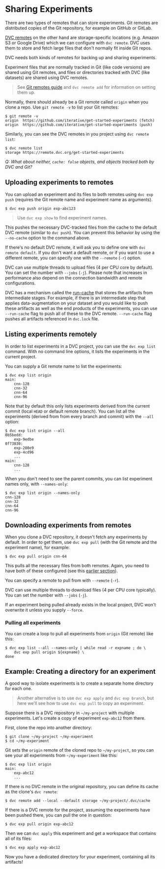 # Sharing Experiments

There are two types of remotes that can store experiments. Git remotes are
distributed copies of the Git repository, for example on GitHub or GitLab.

[DVC remotes](/doc/command-reference/remote) on the other hand are
storage-specific locations (e.g. Amazon S3 or Google Drive) which we can
configure with `dvc remote`. DVC uses them to store and fetch large files that
don't normally fit inside Git repos.

DVC needs both kinds of remotes for backing up and sharing experiments.

Experiment files that are normally tracked in Git (like code versions) are
shared using Git remotes, and files or directories tracked with DVC (like
datasets) are shared using DVC remotes.

> See [Git remotes guide] and `dvc remote add` for information on setting them
> up.

[git remotes guide]:
  https://git-scm.com/book/en/v2/Git-Basics-Working-with-Remotes

Normally, there should already be a Git remote called `origin` when you clone a
repo. Use `git remote -v` to list your Git remotes:

```dvc
$ git remote -v
origin  https://github.com/iterative/get-started-experiments (fetch)
origin  https://github.com/iterative/get-started-experiments (push)
```

Similarly, you can see the DVC remotes in you project using `dvc remote list`:

```dvc
$ dvc remote list
storage https://remote.dvc.org/get-started-experiments
```

_Q: What about neither, `cache: false` objects, and objects tracked both by DVC
and Git?_

## Uploading experiments to remotes

You can upload an experiment and its files to both remotes using `dvc exp push`
(requires the Git remote name and experiment name as arguments).

```dvc
$ dvc exp push origin exp-abc123
```

> Use `dvc exp show` to find experiment names.

This pushes the necessary DVC-tracked files from the cache to the default DVC
remote (similar to `dvc push`). You can prevent this behavior by using the
`--no-cache` option to the command above.

If there's no default DVC remote, it will ask you to define one with
`dvc remote default`. If you don't want a default remote, or if you want to use
a different remote, you can specify one with the `--remote` (`-r`) option.

DVC can use multiple threads to upload files (4 per CPU core by default). You
can set the number with `--jobs` (`-j`). Please note that increases in
performance also depend on the connection bandwidth and remote configurations.

DVC has a mechanism called the [run-cache] that stores the artifacts from
intermediate stages. For example, if there is an intermediate step that applies
data-augmentation on your dataset and you would like to push these artifacts as
well as the end products of the experiments, you can use `--run-cache` flag to
push all of these to the DVC remote. `--run-cache` flag pushes all artifacts
referenced in `dvc.lock` file.

[run-cache]: /doc/user-guide/project-structure/internal-files#run-cache

## Listing experiments remotely

In order to list experiments in a DVC project, you can use the `dvc exp list`
command. With no command line options, it lists the experiments in the current
project.

You can supply a Git remote name to list the experiments:

```dvc
$ dvc exp list origin
main:
	cnn-128
	cnn-32
	cnn-64
	cnn-96
```

Note that by default this only lists experiments derived from the current commit
(local `HEAD` or default remote branch). You can list all the experiments
(derived from from every branch and commit) with the `--all` option:

```dvc
$ dvc exp list origin --all
0b5bedd:
	exp-9edbe
0f73830:
	exp-280e9
	exp-4cd96
	...
main:
	cnn-128
	...
```

When you don't need to see the parent commits, you can list experiment names
only, with `--names-only`:

```dvc
$ dvc exp list origin --names-only
cnn-128
cnn-32
cnn-64
cnn-96
```

## Downloading experiments from remotes

When you clone a DVC repository, it doesn't fetch any experiments by default. In
order to get them, use `dvc exp pull` (with the Git remote and the experiment
name), for example:

```dvc
$ dvc exp pull origin cnn-64
```

This pulls all the necessary files from both remotes. Again, you need to have
both of these configured (see this
[earlier section](#prepare-remotes-to-share-experiments)).

You can specify a remote to pull from with `--remote` (`-r`).

DVC can use multiple threads to download files (4 per CPU core typically). You
can set the number with `--jobs` (`-j`).

If an experiment being pulled already exists in the local project, DVC won't
overwrite it unless you supply `--force`.

### Pulling all experiments

You can create a loop to pull all experiments from `origin` (Git remote) like
this:

```dvc
$ dvc exp list --all --names-only | while read -r expname ; do \
    dvc exp pull origin ${expname} \
done
```

## Example: Creating a directory for an experiment

A good way to isolate experiments is to create a separate home directory for
each one.

> Another alternative is to use `dvc exp apply` and `dvc exp branch`, but here
> we'll see how to use `dvc exp pull` to copy an experiment.

Suppose there is a <abbr>DVC repository</abbr> in `~/my-project` with multiple
experiments. Let's create a copy of experiment `exp-abc12` from there.

First, clone the repo into another directory:

```dvc
$ git clone ~/my-project ~/my-experiment
$ cd ~/my-experiment
```

Git sets the `origin` remote of the cloned repo to `~/my-project`, so you can
see your all experiments from `~/my-experiment` like this:

```dvc
$ dvc exp list origin
main:
	exp-abc12
	...
```

If there is no DVC remote in the original repository, you can define its
<abbr>cache</abbr> as the clone's `dvc remote`:

```dvc
$ dvc remote add --local --default storage ~/my-project/.dvc/cache
```

If there is a DVC remote for the project, assuming the experiments have been
pushed there, you can pull the one in question:

```dvc
$ dvc exp pull origin exp-abc12
```

Then we can `dvc apply` this experiment and get a <abbr>workspace</abbr> that
contains all of its files:

```dvc
$ dvc exp apply exp-abc12
```

Now you have a dedicated directory for your experiment, containing all its
artifacts!
